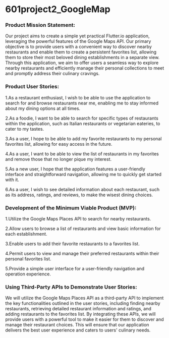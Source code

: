 # 601project2_GoogleMap

### Product Mission Statement:

Our project aims to create a simple yet practical Flutter.io application, leveraging the powerful features of the Google Maps API. Our primary objective is to provide users with a convenient way to discover nearby restaurants and enable them to create a persistent favorites list, allowing them to store their most beloved dining establishments in a separate view. Through this application, we aim to offer users a seamless way to explore nearby restaurants and efficiently manage their personal collections to meet and promptly address their culinary cravings.


### Product User Stories:

1.As a restaurant enthusiast, I wish to be able to use the application to search for and browse restaurants near me, enabling me to stay informed about my dining options at all times.

2.As a foodie, I want to be able to search for specific types of restaurants within the application, such as Italian restaurants or vegetarian eateries, to cater to my tastes.

3.As a user, I hope to be able to add my favorite restaurants to my personal favorites list, allowing for easy access in the future.

4.As a user, I want to be able to view the list of restaurants in my favorites and remove those that no longer pique my interest.

5.As a new user, I hope that the application features a user-friendly interface and straightforward navigation, allowing me to quickly get started with it.

6.As a user, I wish to see detailed information about each restaurant, such as its address, ratings, and reviews, to make the wisest dining choices.



### Development of the Minimum Viable Product (MVP):

1.Utilize the Google Maps Places API to search for nearby restaurants.

2.Allow users to browse a list of restaurants and view basic information for each establishment.

3.Enable users to add their favorite restaurants to a favorites list.

4.Permit users to view and manage their preferred restaurants within their personal favorites list.

5.Provide a simple user interface for a user-friendly navigation and operation experience.



### Using Third-Party APIs to Demonstrate User Stories:

We will utilize the Google Maps Places API as a third-party API to implement the key functionalities outlined in the user stories, including finding nearby restaurants, retrieving detailed restaurant information and ratings, and adding restaurants to the favorites list. By integrating these APIs, we will provide users with a powerful tool to make it easier for them to discover and manage their restaurant choices. This will ensure that our application delivers the best user experience and caters to users' culinary needs.
